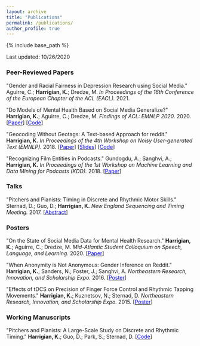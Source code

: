 ```yaml
---
layout: archive
title: "Publications"
permalink: /publications/
author_profile: true
---
```


{% include base_path %}

Last updated: 10/26/2020

### Peer-Reviewed Papers

   "Gender and Racial Fairness in Depression Research using Social Media." Aguirre, C.; **Harrigian, K.**; Dredze, M. *In Proceedings of the 16th Conference of the European Chapter of the ACL (EACL).* 2021.
  
   "Do Models of Mental Health Based on Social Media Generalize?" **Harrigian, K.**; Aguirre, C.; Dredze, M. *Findings of ACL: EMNLP 2020.* 2020. [[<span style="color:blue">Paper</span>]](http://www.cs.jhu.edu/~mdredze/publications/2020_emnlp_mental_health_domain_transfer.pdf) [[<span style="color:blue">Code</span>]](https://github.com/kharrigian/emnlp-2020-mental-health-generalization) 

   "Geocoding Without Geotags: A Text-based Approach for reddit." **Harrigian, K.** *In Proceedings of the 4th Workshop on Noisy User-generated Text (EMNLP).* 2018. [[<span style="color:blue">Paper</span>](http://aclweb.org/anthology/W18-6103)] [[<span style="color:blue">Slides</span>](https://kharrigian.github.io/files/WNUT_Talk.pdf)] [[<span style="color:blue">Code</span>](https://github.com/kharrigian/smgeo)]

   "Recognizing Film Entities in Podcasts." Gundogdu, A.; Sanghvi, A.; **Harrigian, K.** *In Proceedings of the 1st Workshop on Machine Learning and Data Mining for Podcasts (KDD).* 2018. [[<span style="color:blue">Paper</span>](https://arxiv.org/abs/1809.08711)]
### Talks

   "Pitchers and Pianists: Timing in Discrete and Rhythmic Motor Skills." Sternad, D.; Guo, D.; **Harrigian, K.** *New England Sequencing and Timing Meeting.* 2017. [[<span style="color:blue">Abstract</span>](https://musicdynamicslab.uconn.edu/wp-content/uploads/sites/433/2017/01/NEST17_Schedule.pdf)]
### Posters

   "On the State of Social Media Data for Mental Health Research." **Harrigian, K.**; Aguirre, C.; Dredze, M. *Mid-Atlantic Student Colloquium on Speech, Language, and Learning.* 2020. [[<span style="color:blue">Paper</span>](https://github.com/kharrigian/mental-health-datasets/blob/master/reference/OnTheStateOfSocialMediaDataForMentalHealth.pdf)]

   "When Anonymity is Not Anonymous: Gender Inference on Reddit." **Harrigian, K.**; Sanders, N.; Foster, J.; Sanghvi, A. *Northeastern Research, Innovation, and Scholarship Expo.* 2016. [[<span style="color:blue">Poster</span>](https://www.northeastern.edu/rise/presentations/when-anonymity-is-not-anonymous-gender-inference-on-reddit/)]

   "Effects of tDCS on Precision of Finger Force Control and Rhythmic Tapping Movements." **Harrigian, K.**; Kuznetsov, N.; Sternad, D. *Northeastern Research, Innovation, and Scholarship Expo.* 2015. [[<span style="color:blue">Poster</span>](https://www.researchgate.net/publication/281032251_Effects_of_tDCS_on_Precision_of_Finger_Force_Control_and_Rhythmic_Tapping_Movements)]
### Working Manuscripts

   "Pitchers and Pianists: A Large-Scale Study on Discrete and Rhythmic Timing." **Harrigian, K.**; Guo, D.; Park, S.; Sternad, D. [[<span style="color:blue">Code</span>](https://github.com/kharrigian/pitchers-and-pianists)]
